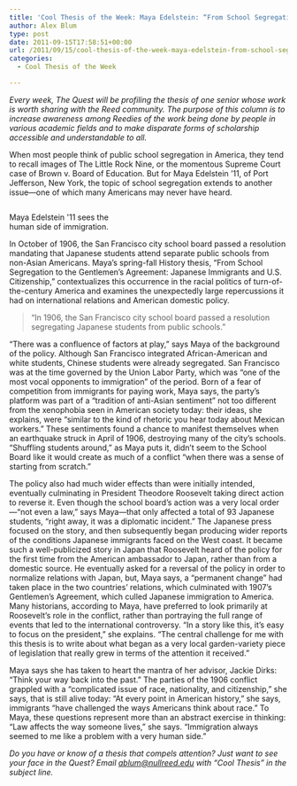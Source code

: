 ```yaml
---
title: 'Cool Thesis of the Week: Maya Edelstein: “From School Segregation to the Gentlemen’s Agreement: Japanese Immigrants and U.S. Citizenship”'
author: Alex Blum
type: post
date: 2011-09-15T17:58:51+00:00
url: /2011/09/15/cool-thesis-of-the-week-maya-edelstein-from-school-segregation-to-the-gentlemens-agreement-japanese-immigrants-and-u-s-citizenship/
categories:
  - Cool Thesis of the Week

---
```

_Every week, The Quest will be profiling the thesis of one senior whose work is worth sharing with the Reed community. The purpose of this column is to increase awareness among Reedies of the work being done by people in various academic fields and to make disparate forms of scholarship accessible and understandable to all._

When most people think of public school segregation in America, they tend to recall images of The Little Rock Nine, or the momentous Supreme Court case of Brown v. Board of Education. But for Maya Edelstein &#8217;11, of Port Jefferson, New York, the topic of school segregation extends to another issue—one of which many Americans may never have heard.

<div id="attachment_1359" style="width: 210px" class="wp-caption alignright">
  <a href="http://www.reedquest.org/2011/09/cool-thesis-of-the-week-maya-edelstein-from-school-segregation-to-the-gentlemens-agreement-japanese-immigrants-and-u-s-citizenship/mayasmall/" rel="attachment wp-att-1359"><img class="size-medium wp-image-1359" title="Maya" src="https://i1.wp.com/www.reedquest.org/wp-content/uploads/2012/02/mayasmall-200x300.jpg?resize=200%2C300" alt="" data-recalc-dims="1" /></a>
  
  <p class="wp-caption-text">
    Maya Edelstein '11 sees the human side of immigration.
  </p>
</div>

In October of 1906, the San Francisco city school board passed a resolution mandating that Japanese students attend separate public schools from non-Asian Americans. Maya&#8217;s spring-fall History thesis, “From School Segregation to the Gentlemen&#8217;s Agreement: Japanese Immigrants and U.S. Citizenship,” contextualizes this occurrence in the racial politics of turn-of-the-century America and examines the unexpectedly large repercussions it had on international relations and American domestic policy.

> “In 1906, the San Francisco city school board passed a resolution segregating Japanese students from public schools.”

“There was a confluence of factors at play,” says Maya of the background of the policy. Although San Francisco integrated African-American and white students, Chinese students were already segregated. San Francisco was at the time governed by the Union Labor Party, which was “one of the most vocal opponents to immigration” of the period. Born of a fear of competition from immigrants for paying work, Maya says, the party&#8217;s platform was part of a “tradition of anti-Asian sentiment” not too different from the xenophobia seen in American society today: their ideas, she explains, were “similar to the kind of rhetoric you hear today about Mexican workers.” These sentiments found a chance to manifest themselves when an earthquake struck in April of 1906, destroying many of the city&#8217;s schools. “Shuffling students around,” as Maya puts it, didn&#8217;t seem to the School Board like it would create as much of a conflict “when there was a sense of starting from scratch.”

The policy also had much wider effects than were initially intended, eventually culminating in President Theodore Roosevelt taking direct action to reverse it. Even though the school board&#8217;s action was a very local order—“not even a law,” says Maya—that only affected a total of 93 Japanese students, “right away, it was a diplomatic incident.” The Japanese press focused on the story, and then subsequently began producing wider reports of the conditions Japanese immigrants faced on the West coast. It became such a well-publicized story in Japan that Roosevelt heard of the policy for the first time from the American ambassador to Japan, rather than from a domestic source. He eventually asked for a reversal of the policy in order to normalize relations with Japan, but, Maya says, a “permanent change” had taken place in the two countries&#8217; relations, which culminated with 1907&#8217;s Gentlemen&#8217;s Agreement, which culled Japanese immigration to America. Many historians, according to Maya, have preferred to look primarily at Roosevelt&#8217;s role in the conflict, rather than portraying the full range of events that led to the international controversy. “In a story like this, it&#8217;s easy to focus on the president,” she explains. “The central challenge for me with this thesis is to write about what began as a very local garden-variety piece of legislation that really grew in terms of the attention it received.”

Maya says she has taken to heart the mantra of her advisor, Jackie Dirks: “Think your way back into the past.” The parties of the 1906 conflict grappled with a “complicated issue of race, nationality, and citizenship,” she says, that is still alive today: “At every point in American history,” she says, immigrants “have challenged the ways Americans think about race.” To Maya, these questions represent more than an abstract exercise in thinking: “Law affects the way someone lives,” she says. “Immigration always seemed to me like a problem with a very human side.”

 _Do you have or know of a thesis that compels attention? Just want to see your face in the Quest? Email_ [_&#x61;&#x62;&#x6c;&#x75;&#x6d;&#x40;<span class="oe_displaynone">null</span>&#x72;&#x65;&#x65;&#x64;&#x2e;&#x65;&#x64;&#x75;_][1] _with “Cool Thesis” in the subject line._

 [1]: mailto:&#x61;&#x62;&#x6c;&#x75;&#x6d;&#x40;&#x72;&#x65;&#x65;&#x64;&#x2e;&#x65;&#x64;&#x75;